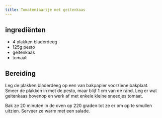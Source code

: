```yaml
---
title: Tomatentaartje met geitenkaas
---
```


## ingrediënten
* 4 plakken bladerdeeg
* 125g pesto
* geitenkaas
* tomaat

##  Bereiding 
Leg de plakken bladerdeeg op een van bakpapier voorziene bakplaat. Smeer de plakken in met de pesto, maar blijf 1 cm van de rand. Leg er wat geitenkaas bovenop en werk af met enkele kleine sneedjes tomaat.

Bak ze 20 minuten in de oven op 220 graden tot ze er om op te smullen uitzien. Serveer ze warm met een salade.

